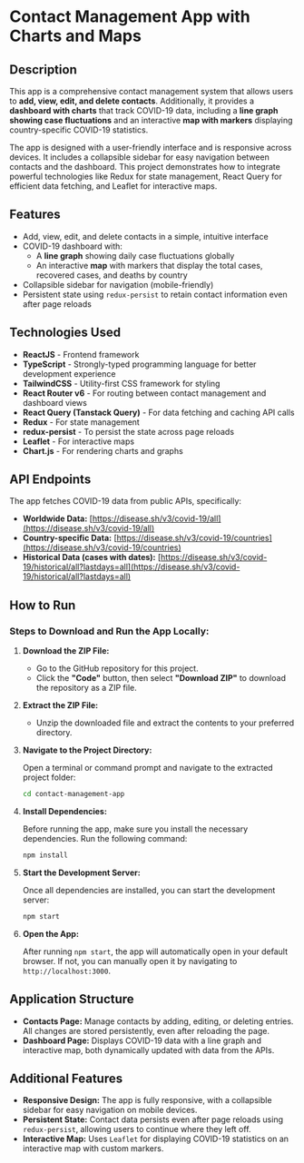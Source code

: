 # Contact Management App with Charts and Maps

## Description

This app is a comprehensive contact management system that allows users to **add, view, edit, and delete contacts**. Additionally, it provides a **dashboard with charts** that track COVID-19 data, including a **line graph showing case fluctuations** and an interactive **map with markers** displaying country-specific COVID-19 statistics.

The app is designed with a user-friendly interface and is responsive across devices. It includes a collapsible sidebar for easy navigation between contacts and the dashboard. This project demonstrates how to integrate powerful technologies like Redux for state management, React Query for efficient data fetching, and Leaflet for interactive maps.

## Features

- Add, view, edit, and delete contacts in a simple, intuitive interface
- COVID-19 dashboard with:
  - A **line graph** showing daily case fluctuations globally
  - An interactive **map** with markers that display the total cases, recovered cases, and deaths by country
- Collapsible sidebar for navigation (mobile-friendly)
- Persistent state using `redux-persist` to retain contact information even after page reloads

## Technologies Used

- **ReactJS** - Frontend framework
- **TypeScript** - Strongly-typed programming language for better development experience
- **TailwindCSS** - Utility-first CSS framework for styling
- **React Router v6** - For routing between contact management and dashboard views
- **React Query (Tanstack Query)** - For data fetching and caching API calls
- **Redux** - For state management
- **redux-persist** - To persist the state across page reloads
- **Leaflet** - For interactive maps
- **Chart.js** - For rendering charts and graphs

## API Endpoints

The app fetches COVID-19 data from public APIs, specifically:

- **Worldwide Data:** [https://disease.sh/v3/covid-19/all](https://disease.sh/v3/covid-19/all)
- **Country-specific Data:** [https://disease.sh/v3/covid-19/countries](https://disease.sh/v3/covid-19/countries)
- **Historical Data (cases with dates):** [https://disease.sh/v3/covid-19/historical/all?lastdays=all](https://disease.sh/v3/covid-19/historical/all?lastdays=all)

## How to Run

### Steps to Download and Run the App Locally:

1. **Download the ZIP File:**

   - Go to the GitHub repository for this project.
   - Click the **"Code"** button, then select **"Download ZIP"** to download the repository as a ZIP file.

2. **Extract the ZIP File:**

   - Unzip the downloaded file and extract the contents to your preferred directory.

3. **Navigate to the Project Directory:**

   Open a terminal or command prompt and navigate to the extracted project folder:

   ```bash
   cd contact-management-app
   ```

4. **Install Dependencies:**

   Before running the app, make sure you install the necessary dependencies. Run the following command:

   ```bash
   npm install
   ```

5. **Start the Development Server:**

   Once all dependencies are installed, you can start the development server:

   ```bash
   npm start
   ```

6. **Open the App:**

   After running `npm start`, the app will automatically open in your default browser. If not, you can manually open it by navigating to `http://localhost:3000`.

## Application Structure

- **Contacts Page:** Manage contacts by adding, editing, or deleting entries. All changes are stored persistently, even after reloading the page.
- **Dashboard Page:** Displays COVID-19 data with a line graph and interactive map, both dynamically updated with data from the APIs.

## Additional Features

- **Responsive Design:** The app is fully responsive, with a collapsible sidebar for easy navigation on mobile devices.
- **Persistent State:** Contact data persists even after page reloads using `redux-persist`, allowing users to continue where they left off.
- **Interactive Map:** Uses `Leaflet` for displaying COVID-19 statistics on an interactive map with custom markers.

